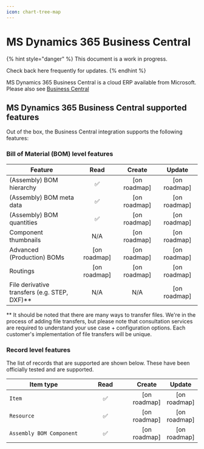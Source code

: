 ```yaml
---
icon: chart-tree-map
---
```


# MS Dynamics 365 Business Central

{% hint style="danger" %}
This document is a work in progress.

Check back here  frequently for updates.
{% endhint %}

MS Dynamics 365 Business Central is a cloud ERP available from Microsoft. Please also see [Business Central](https://www.microsoft.com/en-us/dynamics-365/products/business-central)

## MS Dynamics 365 Business Central supported features

Out of the box, the Business Central integration supports the following features:

### Bill of Material (BOM) level features

<table><thead><tr><th width="343.23046875">Feature</th><th width="129.2578125" align="center">Read</th><th width="126.2890625" align="center">Create</th><th width="128.484375" align="center">Update</th></tr></thead><tbody><tr><td>(Assembly) BOM hierarchy</td><td align="center"><span data-gb-custom-inline data-tag="emoji" data-code="2705">✅</span></td><td align="center">[on roadmap]</td><td align="center">[on roadmap]</td></tr><tr><td>(Assembly) BOM meta data</td><td align="center"><span data-gb-custom-inline data-tag="emoji" data-code="2705">✅</span></td><td align="center">[on roadmap]</td><td align="center">[on roadmap]</td></tr><tr><td>(Assembly) BOM quantities</td><td align="center"><span data-gb-custom-inline data-tag="emoji" data-code="2705">✅</span></td><td align="center">[on roadmap]</td><td align="center">[on roadmap]</td></tr><tr><td>Component thumbnails</td><td align="center">N/A</td><td align="center">[on roadmap]</td><td align="center">[on roadmap]</td></tr><tr><td>Advanced (Production) BOMs</td><td align="center">[on roadmap]</td><td align="center">[on roadmap]</td><td align="center">[on roadmap]</td></tr><tr><td>Routings</td><td align="center">[on roadmap]</td><td align="center">[on roadmap]</td><td align="center">[on roadmap]</td></tr><tr><td>File derivative transfers (e.g. STEP, DXF)**</td><td align="center">N/A</td><td align="center">N/A</td><td align="center">[on roadmap]</td></tr></tbody></table>

\*\* It should be noted that there are many ways to transfer files. We're in the process of adding file transfers, but please note that consultation services are required to understand your use case + configuration options. Each customer's implementation of file transfers will be unique.

### Record level features

The list of records that are supported are shown below. These have been officially tested and are supported.

<table><thead><tr><th width="260.75">Item type</th><th width="167.359375" align="center">Read</th><th align="center">Create</th><th align="center">Update</th></tr></thead><tbody><tr><td><code>Item</code></td><td align="center"><span data-gb-custom-inline data-tag="emoji" data-code="2705">✅</span></td><td align="center">[on roadmap]</td><td align="center">[on roadmap]</td></tr><tr><td><code>Resource</code></td><td align="center"><span data-gb-custom-inline data-tag="emoji" data-code="2705">✅</span></td><td align="center">[on roadmap]</td><td align="center">[on roadmap]</td></tr><tr><td><code>Assembly BOM Component</code></td><td align="center"><span data-gb-custom-inline data-tag="emoji" data-code="2705">✅</span></td><td align="center">[on roadmap]</td><td align="center">[on roadmap]</td></tr></tbody></table>
